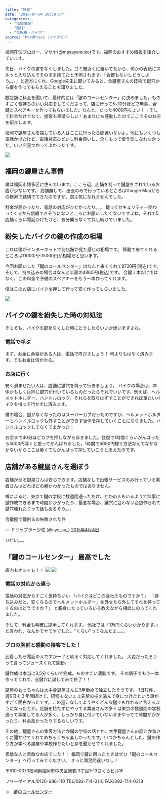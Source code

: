 ```yaml
---
title: "無題"
date: "2016-07-04 20:39:54"
categories:
  - "福岡情報"
  - "趣味"
  - "自転車・バイク"
source: "WordPress (イナタビ)"
---
```


福岡在住ブロガー、マサヤ([@masayamuko](https://twitter.com/MasayaMuko))です。福岡のおすすめ情報を紹介しています。

先日、バイクの鍵をなくしました。ゴミ箱近くに置いてたから、何かの表紙にスルッと入り込んでそのまま捨てたと予測されます。「合鍵もないしどうしよう。。。」と途方にくれ、Google先生に聞いてみると、合鍵屋さんの技術で鍵穴から鍵を作ってもらえることを知りました。

数店舗に料金を聞いて、最終的には「鍵のコールセンター」に決めました。ものすごく気持ちのいい対応をしてくださって、店に行って5~10分ほどで無事、合鍵とスペアキーを作ってもらいました。なんと、たった4000円ちょい！！そして料金だけでなく、接客も素晴らしい！あまりにも感動したのでここでそのお店を紹介します。

福岡で鍵屋さんを探している人はここに行ったら間違いないよ。他にもいくつも電話かけたけど、電話対応ひどいし料金高いし、全くもって使う気になれなかった。いい店見つかってよかったです。

![](https://masayamuko.com/wp/wp-content/uploads/2016/07/1380483002_64ef7ed823_b.jpg)
## 福岡の鍵屋さん事情
僕は福岡市博多区に住んでいます。ここら辺、店舗を持って鍵屋をされているお店が少ないです。
店舗無しで、出張のみで行っているところはGoogle Mapからの検索で結構でてきたのですが、選ぶ気になれませんでした。

料金が高かったり、電話の対応がひどかったり。。。
鍵ってセキュリティー関わってくるから信頼できそうにないところにお願いしたくないですよね。それで5店舗くらい電話かけたけど、気分乗らなくて探し続けていました。
## 紛失したバイクの鍵の作成の相場
これは僕がインターネットで何店舗か見た感じの相場です。
移動で来てくれるところは11000円~15000円が相場だと思います。

今回お願いした「鍵のコールセンター」はなんと来てくれて9720円(税込)です。
そして、持ち込みの場合はなんと半額の4860円(税込)です。
合鍵１本だけではなく、この料金で予備のスペアキーをもう一本作ってくれます。

僕はこのお店にバイクを押して行って安く作ってもらいました。

![](https://masayamuko.com/wp/wp-content/uploads/2016/02/216081_457663010932152_230102174_n.jpg)
## バイクの鍵を紛失した時の対処法
そもそも、バイクの鍵をなくした時にどうしたらいいか迷いますよね。
### 電話で呼ぶ
まず、お金に余裕がある人は、電話で呼びましょう！
何よりもはやく済みます。でもお金は倍かかる。
### お店に行く
安く済ませたい人は、店舗に鍵穴を持って行きましょう。
バイクの場合は、本体かもしくは同じ鍵穴が付いているものだったらそれでいいです。例えば、ヘルメットホルダー、ハンドルロック。それらを取りはずすことができれば重たいバイクを持って行かずに済みます。

僕の場合、鍵がなくなったのはスーパーカブだったのですが、ヘルメットホルダーもハンドルロックも外すことができず車体を押していくことになりました。ハンドルロックしてなくてよかった！

お店まで40分ほどカブを押しながら歩きました。往復で1時間くらいがんばったら5000円浮くと思ってがんばりました。1時間で5000円稼ぐ方法なんてなかなかないからここは暑くてもがんばって押していこうと思えたのです。
## 店舗がある鍵屋さんを選ぼう
店舗がある鍵屋さんは安心できます。店舗なしで出張サービスのみ行っている業者さんはどれほどの腕かわかったものではありません。

噂によると、東京で鍵の学校に数週間通っただけ、とかの人もいるようで無事に鍵作成できるまで時間がかかったり、最悪な場合、鍵穴に合わない合鍵作られて鍵穴壊れたりって話もあるそう。。。
> 
合鍵屋で鍵削るの失敗された件

— ドリップラー少佐 (@syo_sa_) [2015年4月4日](https://twitter.com/syo_sa_/status/584205087406301184)

ひどい。。。
## 「鍵のコールセンター」 最高でした
店内もオシャレ！！
![](https://masayamuko.com/wp/wp-content/uploads/2016/07/top_main.jpg)
![](https://masayamuko.com/wp/wp-content/uploads/2016/07/ph06_01.jpg)

### 電話の対応から違う
電話の対応からすごく気持ちいい
「バイクはどこの会社のものですか？」
「持ち込みだと、安くなるのでヘルメットホルダー」を外せたら外してそれを持ってくるのはどうですか？」
と親身になっていろいろ教えながら相談にのってくれました。

そして、料金も明確に提示してくれます。
他社では「1万円くらいかかります。」と言われ、なんかモヤモヤでした。"くらい"ってなんだよ。。。。
### プロの腕前と感動の接客でした！
到着したら電話の人ですかー？と明るく対応してくれました。
大変だったろうって言ってジュースくれて感動。

鍵作成は本当に3,5分くらいで完成。ものすごい凄腕です。
その調子でもう一本作ってくれて、全鍵穴に試してみて終了！！

鍵屋のおっちゃんは大手合鍵屋さんに3年勤めて独立したそうです。
1日12件、週6日を３年間続けて、研修もないまま先輩の技を盗んで身につけたという話がすごく面白かったです。この量こなしてようやくどんな鍵でも作れると言えるようになったとか。店舗を持たずにやってる業者さんの多くは東京の数週間の学校通って事業してる人が多く、しっかり身に付いていないままやってて時間がかかったり、料金高かったりするらしいです。

その他、鍵屋さんの集客方法とか鍵の学校の話とか、大手鍵屋さんの話とか気さくに聞かせてくれてめちゃくちゃ楽しかったです。いつかちゃんとした、鍵の作り方が学べる講座や学校作りたいと夢を聞かせてくれました。

素敵な人と素敵なお店でした！！
福岡で鍵に困ったときはぜひ「鍵のコールセンター」へ行ってみてください。
きっと満足間違いなし！

〒810-0073福岡県福岡市中央区舞鶴
3丁目1-13さくらビル1F

フリーダイヤル/0120-686-110
TEL/092-714-0110
FAX/092-714-0318

→　[鍵のコールセンター](http://www.kagicall.com/)